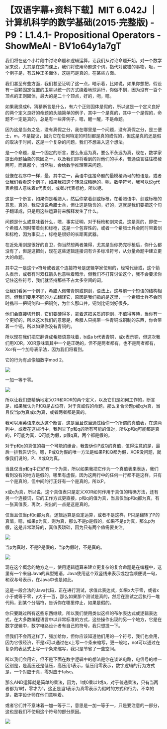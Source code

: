 # 【双语字幕+资料下载】MIT 6.042J ｜ 计算机科学的数学基础(2015·完整版) - P9：L1.4.1- Propositional Operators - ShowMeAI - BV1o64y1a7gT

我们将在这个小片段中讨论命题和逻辑运算，让我们从讨论命题开始，对一个数学家来说，尤其是在这门课上，我们将使用命题这个词，指代对或错的事物，呃，一个例子是，有五种正多面体，这碰巧是真的，在某些方面。

我们甚至有些方面，我们甚至证明了这一点，暗示着，比如说，如果你想把，假设有一百颗固定位置的卫星以统一的方式绕着地球运行，你做不到，因为没有一百个顶点的正则固体，最大的是二十个顶点，好的，呃，嗯。

如果我换成6，猜猜断言是什么，有六个正则固体是假的，所以这是一个定义良好的两个定义良好的命题的头脑简单的例子，其中一个是真的，其中一个是假的，命题不一定是真的，总是有一些非例子，嗯，醒一醒，不是命题。

因为这是当务之急，没有真假之分，我在哪里是一个问题，没有真假之分，是三便士，m，不是提议，因为它在任何特定的时刻都是真的或假的，但这是真的还是假的取决于时间，这是一个复杂的问题，我们不想进入这个想法。

是一个命题，是一个固定的断言，要么永远为真，要么不永远为真，现在，数学家提出命题抽象的原因之一，以及我们即将看到的对他们的手术，普通语言往往模棱两可，而且那个，当然啦，会给数学推理带来问题。

就像在程序中一样，最，其中之一，英语中连接命题的最模棱两可的短语是，或者让我们看看这个例子，如果我把这个转录成精确的，呃，数学符号，我可以说g代表希腊人意味着s代表剑，或者J代表标枪，所以呃。

这是一个断言，如果你是希腊人，然后你拿着剑或标枪，在希腊语中，剑或标枪的意思，真的，我应该说希腊士兵，但让这是隐含的，好的，这就是我们要把这个句子翻译成，只是用这些运算符来解释发生了什么。

问题是什么或意味着什么，嗯，事实证明，对于标枪和剑来说，这是真的，即使一个希腊人同时带着剑和标枪，这是一个包容性的，或者一个希腊士兵会同时带着剑和标枪，因为事实上，标枪是很好的长距离武器。

在近处用剑是很好的自卫，你当然想两者兼得，尤其是当你扔完标枪后，你什么都没有了，但是这把剑，现在这些逻辑连接词有许多标准符号，从分量命题中建立更大的命题。

其中之一是这个v符号或者这个连接符号是逻辑学家使用的，经常代替或，这个箭头表示，或者有时双杠箭头也意味着暗示，但我们不打算讨论这个，我不会要求你记住这些符号，我们就坚持那些不占太多空间的词。

让我们看另一个例子，希腊人佩带青铜或铜剑，语法上，这与前一个短语的结构相同，但我们要用不同的方式翻译它，原因是我们指的是这里，一个希腊士兵不会同时携带一把铜剑和一把铜剑，为什么那口井，铜剑比铜剑好很多。

他们会直接切开铜，它们要硬得多，拿着这把劣质的铜剑，不值得等待，当你有一个更好的，所以这次我们的意思是，希腊人只携带一件青铜或铜制的东西，你会带着一个铜，所以如果你没有青铜的。

所以现在我们把它翻译成希腊语意味着，b或a b代表青铜，或c表示铜，但这次我们用XOR，XOR意味着其中一个是正确的，但不是两者都有，也不是两者都有，Xor有一个加号表示法，因为我们将看到。

它的行为有点像加数字mod 2。

![](img/023ca6cf7cdc49db9ebc435c25f0fede_1.png)

一加一等于零。

![](img/023ca6cf7cdc49db9ebc435c25f0fede_3.png)

所以让我们更精确地定义OR和XOR的两个定义，以及它们是如何工作的，断言是，如果我认为P和Q是占位符，对于真或假的命题，那么复合命题p或q为真，当且仅当p为真或q为真，或者两者都是真的。

我可以用英语来表达这个断言，这是当且仅当通过给你一个所谓的真值表，在这两列中，或者在这些行中，我列举了p和q的所有可能的值对，所以p和q可能都是真的，P可能为真，Q可能为假，p假q真，两个都是假的。

对于p和q的真值的每一个可能的组合，我告诉你P或Q的真值，值得注意的是，最后一排我告诉你，嗯，P或Q为假的唯一方法是如果P和Q都为假，XOR没问题，就像我们说的，P、X或Q为真。

当且仅当p和q中正好有一个为真，所以如果我把它作为一个真值表来表达，我们看到没有的地方是假的，哪里有虚假，因为这两行中的任何一行都不是这样，只有一个是真的，但中间的行正好有一个是真的，所以P。

x或q为真，所以说，这个真值表只是定义XOR如何作用于真值的精确方法，还有另一个连接词，它的工作方式更直接，p和q的值为真，当且仅当p和q都为真，有一张真值表，再次，突出的一点是这是真的。

仅当且仅当p和q都为真，逻辑运算是否定运算，或者不是这样，P只是翻转了P的真值，嗯，如果p为真，则为真，那么不是p是假的，如果不是p为真，那么p为假，这是非常琐碎的，真值表琐碎，因为只有两个值需要关注。



![](img/023ca6cf7cdc49db9ebc435c25f0fede_5.png)

当p为真时，不是P是假的，当p为假时，不是真的。

![](img/023ca6cf7cdc49db9ebc435c25f0fede_7.png)

现在这个概念的地方之一，使用逻辑运算来建立更复杂的复合命题是在编程中，这里有一个来自Java的典型短语，Java使用这个双竖线来表示或包含顺便说一句，和双与号表示，在Java中也是如此。

这是一段合法的Java代码，正在进行测试，求值此表达式，如果x大于零，或者x小于或等于零，y大于一百，那么如果那个测试是真的，然后在测试之后执行一堆代码，到某个分隔符，告诉你在哪里停止，如果是假的。

你只要跳过所有这些东西继续，所以我们使用类似这样的布尔表达式或逻辑表达式，在大多数编程语言中以非常标准的方式，这些操作出现的另一个地方，它是在数字逻辑中，数字电路设计者有自己的符号，我只想提一下。

但我们不会再这样了，强加给你，但你应该知道他们用的一个符号，我们也会用，因为它很经济，不是x可以通过在x上写一个条来缩写，更一般地，not可以通过在复杂的表达式上写一个条来缩写，我只是节省了一些空间。

所以我们会用它，但不是下面在数字逻辑中的想法是你在谈论电路，电信号的唯一区别是，是高压还是低压，高压用1表示，低压用零表示，数字逻辑的行为方式是，一个对应于真，零对应于false。

那么AND运算就是简单的乘法，因为，1或0乘以1或a，对于普通乘法，只有当两者都为1时，零才为1，这正是当1表示为真零表示为假时的方式和行为，不幸的是，数字设计师在他们意味着。

或者它们并不意味着一加一等于二，意思是一加一等于一，只是要注意的一部分，这也是我们不使用这个符号的部分原因。



![](img/023ca6cf7cdc49db9ebc435c25f0fede_9.png)